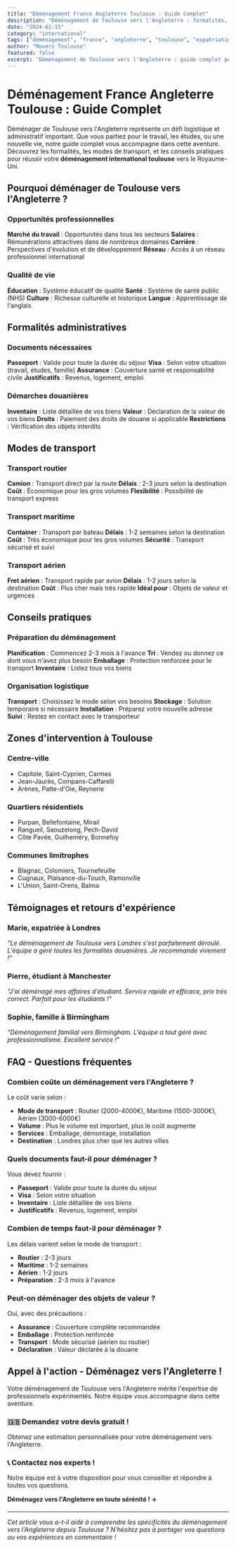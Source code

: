 ```yaml
---
title: "Déménagement France Angleterre Toulouse : Guide Complet"
description: "Déménagement de Toulouse vers l'Angleterre : formalités, transport, conseils pratiques. Guide complet pour votre expatriation au Royaume-Uni."
date: "2024-01-15"
category: "international"
tags: ["déménagement", "france", "angleterre", "toulouse", "expatriation"]
author: "Moverz Toulouse"
featured: false
excerpt: "Déménagement de Toulouse vers l'Angleterre : guide complet pour votre expatriation. Formalités, transport, conseils pratiques."
---
```


# Déménagement France Angleterre Toulouse : Guide Complet

Déménager de Toulouse vers l'Angleterre représente un défi logistique et administratif important. Que vous partiez pour le travail, les études, ou une nouvelle vie, notre guide complet vous accompagne dans cette aventure. Découvrez les formalités, les modes de transport, et les conseils pratiques pour réussir votre **déménagement international toulouse** vers le Royaume-Uni.

## Pourquoi déménager de Toulouse vers l'Angleterre ?

### Opportunités professionnelles

**Marché du travail** : Opportunités dans tous les secteurs
**Salaires** : Rémunérations attractives dans de nombreux domaines
**Carrière** : Perspectives d'évolution et de développement
**Réseau** : Accès à un réseau professionnel international

### Qualité de vie

**Éducation** : Système éducatif de qualité
**Santé** : Système de santé public (NHS)
**Culture** : Richesse culturelle et historique
**Langue** : Apprentissage de l'anglais

## Formalités administratives

### Documents nécessaires

**Passeport** : Valide pour toute la durée du séjour
**Visa** : Selon votre situation (travail, études, famille)
**Assurance** : Couverture santé et responsabilité civile
**Justificatifs** : Revenus, logement, emploi

### Démarches douanières

**Inventaire** : Liste détaillée de vos biens
**Valeur** : Déclaration de la valeur de vos biens
**Droits** : Paiement des droits de douane si applicable
**Restrictions** : Vérification des objets interdits

## Modes de transport

### Transport routier

**Camion** : Transport direct par la route
**Délais** : 2-3 jours selon la destination
**Coût** : Économique pour les gros volumes
**Flexibilité** : Possibilité de transport express

### Transport maritime

**Container** : Transport par bateau
**Délais** : 1-2 semaines selon la destination
**Coût** : Très économique pour les gros volumes
**Sécurité** : Transport sécurisé et suivi

### Transport aérien

**Fret aérien** : Transport rapide par avion
**Délais** : 1-2 jours selon la destination
**Coût** : Plus cher mais très rapide
**Idéal pour** : Objets de valeur et urgences

## Conseils pratiques

### Préparation du déménagement

**Planification** : Commencez 2-3 mois à l'avance
**Tri** : Vendez ou donnez ce dont vous n'avez plus besoin
**Emballage** : Protection renforcée pour le transport
**Inventaire** : Listez tous vos biens

### Organisation logistique

**Transport** : Choisissez le mode selon vos besoins
**Stockage** : Solution temporaire si nécessaire
**Installation** : Préparez votre nouvelle adresse
**Suivi** : Restez en contact avec le transporteur

## Zones d'intervention à Toulouse

### Centre-ville
- Capitole, Saint-Cyprien, Carmes
- Jean-Jaurès, Compans-Caffarelli
- Arènes, Patte-d'Oie, Reynerie

### Quartiers résidentiels
- Purpan, Bellefontaine, Mirail
- Rangueil, Saouzelong, Pech-David
- Côte Pavée, Guilheméry, Bonnefoy

### Communes limitrophes
- Blagnac, Colomiers, Tournefeuille
- Cugnaux, Plaisance-du-Touch, Ramonville
- L'Union, Saint-Orens, Balma

## Témoignages et retours d'expérience

### Marie, expatriée à Londres
*"Le déménagement de Toulouse vers Londres s'est parfaitement déroulé. L'équipe a géré toutes les formalités douanières. Je recommande vivement !"*

### Pierre, étudiant à Manchester
*"J'ai déménagé mes affaires d'étudiant. Service rapide et efficace, prix très correct. Parfait pour les étudiants !"*

### Sophie, famille à Birmingham
*"Déménagement familial vers Birmingham. L'équipe a tout géré avec professionnalisme. Excellent service !"*

## FAQ - Questions fréquentes

### Combien coûte un déménagement vers l'Angleterre ?

Le coût varie selon :
- **Mode de transport** : Routier (2000-4000€), Maritime (1500-3000€), Aérien (3000-6000€)
- **Volume** : Plus le volume est important, plus le coût augmente
- **Services** : Emballage, démontage, installation
- **Destination** : Londres plus cher que les autres villes

### Quels documents faut-il pour déménager ?

Vous devez fournir :
- **Passeport** : Valide pour toute la durée du séjour
- **Visa** : Selon votre situation
- **Inventaire** : Liste détaillée de vos biens
- **Justificatifs** : Revenus, logement, emploi

### Combien de temps faut-il pour déménager ?

Les délais varient selon le mode de transport :
- **Routier** : 2-3 jours
- **Maritime** : 1-2 semaines
- **Aérien** : 1-2 jours
- **Préparation** : 2-3 mois à l'avance

### Peut-on déménager des objets de valeur ?

Oui, avec des précautions :
- **Assurance** : Couverture complète recommandée
- **Emballage** : Protection renforcée
- **Transport** : Mode sécurisé (aérien ou routier)
- **Déclaration** : Valeur déclarée à la douane

## Appel à l'action - Déménagez vers l'Angleterre !

Votre déménagement de Toulouse vers l'Angleterre mérite l'expertise de professionnels expérimentés. Notre équipe vous accompagne dans cette aventure.

### 🇬🇧 **Demandez votre devis gratuit !**

Obtenez une estimation personnalisée pour votre déménagement vers l'Angleterre.

### 📞 **Contactez nos experts !**

Notre équipe est à votre disposition pour vous conseiller et répondre à toutes vos questions.

**Déménagez vers l'Angleterre en toute sérénité !** ✈️

---

*Cet article vous a-t-il aidé à comprendre les spécificités du déménagement vers l'Angleterre depuis Toulouse ? N'hésitez pas à partager vos questions ou vos expériences en commentaire !*

